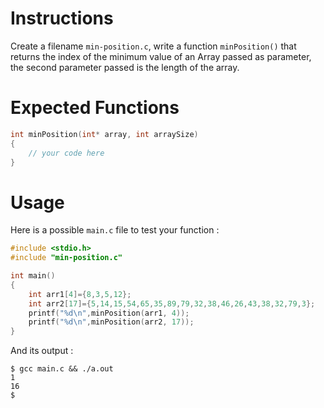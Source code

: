 # Instructions

Create a filename `min-position.c`, write a function `minPosition()` that returns the index of the minimum value of an Array passed as parameter, the second parameter passed is the length of the array.

# Expected Functions

```C
int minPosition(int* array, int arraySize)
{
    // your code here
}
```

# Usage

Here is a possible `main.c` file to test your function :

```C
#include <stdio.h>
#include "min-position.c"

int main()
{
    int arr1[4]={8,3,5,12};
    int arr2[17]={5,14,15,54,65,35,89,79,32,38,46,26,43,38,32,79,3};
    printf("%d\n",minPosition(arr1, 4));
    printf("%d\n",minPosition(arr2, 17));
}
```

And its output :

```
$ gcc main.c && ./a.out
1
16
$
```

